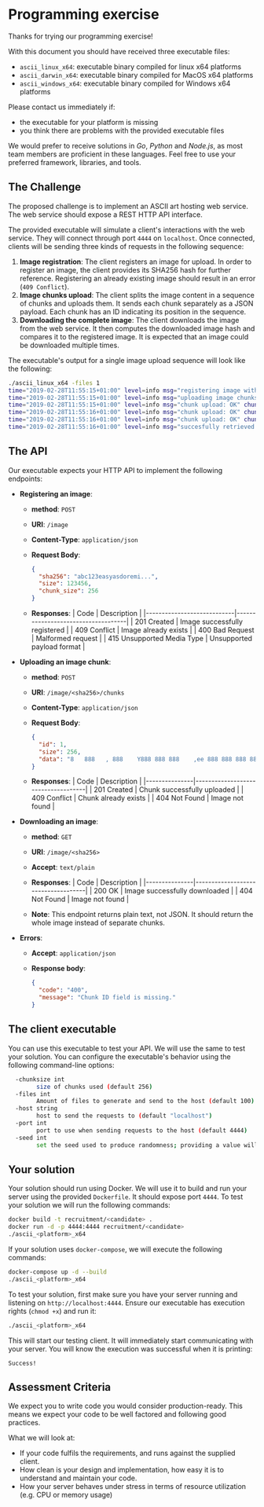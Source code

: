 # Programming exercise

Thanks for trying our programming exercise!

With this document you should have received three executable files:

+ `ascii_linux_x64`: executable binary compiled for linux x64 platforms
+ `ascii_darwin_x64`: executable binary compiled for MacOS x64 platforms
+ `ascii_windows_x64`: executable binary compiled for Windows x64 platforms

Please contact us immediately if:

+ the executable for your platform is missing
+ you think there are problems with the provided executable files

We would prefer to receive solutions in *Go*, *Python* and *Node.js*, as most team members are proficient in these languages. Feel free to use your preferred framework, libraries, and tools.

## The Challenge

The proposed challenge is to implement an ASCII art hosting web service. The web service should expose a REST HTTP API interface.

The provided executable will simulate a client's interactions with the web service. They will connect through port `4444` on `localhost`.  Once connected, clients will be sending three kinds of requests in the following sequence:

1. **Image registration**: The client registers an image for upload. In order to register an image, the client provides its SHA256 hash for further reference. Registering an already existing image should result in an error (`409 Conflict`).
2. **Image chunks upload**: The client splits the image content in a sequence of chunks and uploads them. It sends each chunk separately as a JSON payload. Each chunk has an ID indicating its position in the sequence.
3. **Downloading the complete image**: The client downloads the image from the web service. It then computes the downloaded image hash and compares it to the registered image. It is expected that an image could be downloaded multiple times.

The executable's output for a single image upload sequence will look like the following:

```bash
./ascii_linux_x64 -files 1
time="2019-02-28T11:55:15+01:00" level=info msg="registering image with server" image_sha256=8a99030199b315fe8e4cf93d93478facdf1801a0ddb0d9bc1325961597a42a3f
time="2019-02-28T11:55:15+01:00" level=info msg="uploading image chunks" chunks_count=3 image_sha256=8a99030199b315fe8e4cf93d93478facdf1801a0ddb0d9bc1325961597a42a3f
time="2019-02-28T11:55:15+01:00" level=info msg="chunk upload: OK" chunk_id=1 chunk_size=256 image_sha256=8a99030199b315fe8e4cf93d93478facdf1801a0ddb0d9bc1325961597a42a3f
time="2019-02-28T11:55:16+01:00" level=info msg="chunk upload: OK" chunk_id=0 chunk_size=256 image_sha256=8a99030199b315fe8e4cf93d93478facdf1801a0ddb0d9bc1325961597a42a3f
time="2019-02-28T11:55:16+01:00" level=info msg="chunk upload: OK" chunk_id=2 chunk_size=187 image_sha256=8a99030199b315fe8e4cf93d93478facdf1801a0ddb0d9bc1325961597a42a3f
time="2019-02-28T11:55:16+01:00" level=info msg="succesfully retrieved image" image_sha256=8a99030199b315fe8e4cf93d93478facdf1801a0ddb0d9bc1325961597a42a3f
```

## The API

Our executable expects your HTTP API to implement the following endpoints:

+ **Registering an image**:
  + **method**: `POST`
  + **URI**: `/image`
  + **Content-Type**: `application/json`
  + **Request Body**:

      ```json
      {
        "sha256": "abc123easyasdoremi...",
        "size": 123456,
        "chunk_size": 256
      }
      ```

  + **Responses**:
    | Code                       |              Description           |
    |----------------------------|------------------------------------|
    | 201 Created                | Image successfully registered       |
    | 409 Conflict               | Image already exists               |
    | 400 Bad Request            | Malformed request                  |
    | 415 Unsupported Media Type | Unsupported payload format         |

+ **Uploading an image chunk**:
  + **method**: `POST`
  + **URI**: `/image/<sha256>/chunks`
  + **Content-Type**: `application/json`
  + **Request Body**:

      ```json
      {
        "id": 1,
        "size": 256,
        "data": "8   888   , 888    Y888 888 888    ,ee 888 888 888 888 ...",
      }
      ```

  + **Responses**:
    | Code          |              Description           |
    |---------------|------------------------------------|
    | 201 Created   | Chunk successfully uploaded         |
    | 409 Conflict  | Chunk already exists               |
    | 404 Not Found | Image not found                    |

+ **Downloading an image**:
  + **method**: `GET`
  + **URI**: `/image/<sha256>`
  + **Accept**: `text/plain`
  + **Responses**:
    | Code          |              Description           |
    |---------------|------------------------------------|
    | 200 OK        | Image successfully downloaded       |
    | 404 Not Found | Image not found                    |

  + **Note**: This endpoint returns plain text, not JSON. It should return the whole image instead of separate chunks.

+ **Errors**:
  + **Accept**: `application/json`
  + **Response body**:

    ```json
    {
      "code": "400",
      "message": "Chunk ID field is missing."
    }
    ```

## The client executable

 You can use this executable to test your API. We will use the same to test your solution. You can configure the executable's behavior using the following command-line options:

```bash
  -chunksize int
        size of chunks used (default 256)
  -files int
        Amount of files to generate and send to the host (default 100)
  -host string
        host to send the requests to (default "localhost")
  -port int
        port to use when sending requests to the host (default 4444)
  -seed int
        set the seed used to produce randomness; providing a value will allow reproducible runs (default -1)
```

## Your solution

Your solution should run using Docker. We will use it to build and run your server using the provided `Dockerfile`. It should expose port `4444`. To test your solution we will run the following commands:

```bash
docker build -t recruitment/<candidate> .
docker run -d -p 4444:4444 recruitment/<candidate>
./ascii_<platform>_x64
```

If your solution uses `docker-compose`, we will execute the following commands:

```bash
docker-compose up -d --build
./ascii_<platform>_x64
```

To test your solution, first make sure you have your server
running and listening on `http://localhost:4444`. Ensure our executable has execution rights (`chmod +x`) and run it:

```bash
./ascii_<platform>_x64
```

This will start our testing client. It will immediately start communicating with your server. You will know the execution was successful when it is printing:

```text
Success!
```

## Assessment Criteria

We expect you to write code you would consider production-ready.
This means we expect your code to be well factored and following good practices.

What we will look at:

+ If your code fulfils the requirements, and runs against the
supplied client.
+ How clean is your design and implementation, how easy it is to
understand and maintain your code.
+ How your server behaves under stress in terms of resource utilization (e.g. CPU or memory usage)